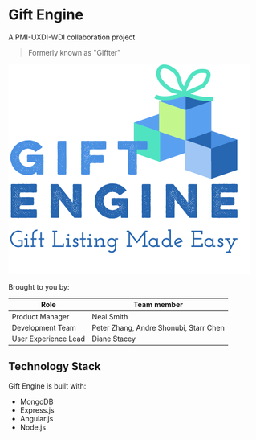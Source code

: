 # Gift Engine
A PMI-UXDI-WDI collaboration project

> Formerly known as "Giffter"

![Gift Engine logo](client/src/images/Gift-E-logo.png)

Brought to you by:

Role | Team member
---- | -----------
Product Manager | Neal Smith
Development Team | Peter Zhang, Andre Shonubi, Starr Chen
User Experience Lead | Diane Stacey

## Technology Stack
Gift Engine is built with:
* MongoDB
* Express.js
* Angular.js
* Node.js
